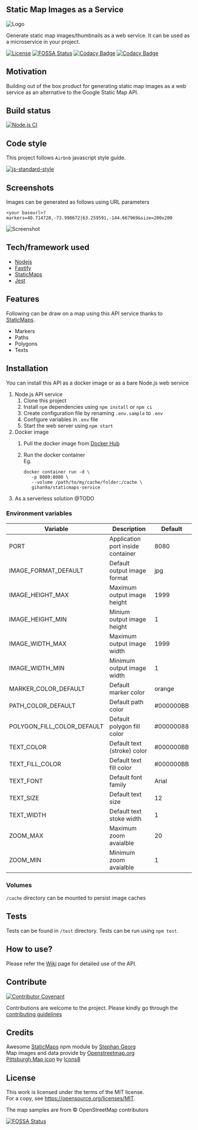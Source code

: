 ## Static Map Images as a Service

![Logo](https://github.com/gihan9a/staticmaps-service/blob/main/assets/logo-96.png?raw=true)

Generate static map images/thumbnails as a web service. It can be used as a microservice in your project.

[![License](https://img.shields.io/github/license/gihan9a/staticmaps-service)](https://github.com/gihan9a/staticmaps-service/blob/main/LICENSE)
[![FOSSA Status](https://app.fossa.com/api/projects/git%2Bgithub.com%2Fgihan10%2Fstaticmap-service.svg?type=shield)](https://app.fossa.com/projects/git%2Bgithub.com%2Fgihan10%2Fstaticmap-service?ref=badge_shield)
[![Codacy Badge](https://api.codacy.com/project/badge/Grade/1a4d865272044212860e5c1b1a090c26)](https://app.codacy.com/gh/gihan9a/staticmaps-service?utm_source=github.com&utm_medium=referral&utm_content=gihan9a/staticmaps-service&utm_campaign=Badge_Grade)
[![Codacy Badge](https://app.codacy.com/project/badge/Coverage/f4ea491b97724199a871de00ea437563)](https://www.codacy.com/gh/gihan9a/staticmaps-service/dashboard?utm_source=github.com&utm_medium=referral&utm_content=gihan9a/staticmaps-service&utm_campaign=Badge_Coverage)

## Motivation

Building out of the box product for generating static map images as a web service as an alternative to the Google Static Map API.

## Build status

[![Node.js CI](https://img.shields.io/github/workflow/status/gihan9a/staticmaps-service/Node.js%20CI?label=Node.js%20CI)](https://github.com/gihan9a/staticmaps-service/actions?query=workflow%3A%22Node.js+CI%22)

## Code style

This project follows `Airbnb` javascript style guide.

[![js-standard-style](https://img.shields.io/badge/code%20style-airbnb-brightgreen)](https://github.com/airbnb/javascript)

## Screenshots

Images can be generated as follows using URL parameters

`<your baseurl>?markers=40.714728,-73.998672|63.259591,-144.667969&size=200x200`

![Screenshot](https://github.com/gihan9a/staticmaps-service/blob/main/.github/multiple-markers-200.jpeg?raw=true)

## Tech/framework used

- [Nodejs](https://nodejs.org)
- [Fastify](https://www.npmjs.com/package/fastify)
- [StaticMaps](https://www.npmjs.com/package/staticmaps)
- [Jest](https://jestjs.io/)

## Features

Following can be draw on a map using this API service thanks to [StaticMaps](https://www.npmjs.com/package/staticmaps).

- Markers
- Paths
- Polygons
- Texts

## Installation

You can install this API as a docker image or as a bare Node.js web service

1. Node.js API service
   1. Clone this project
   2. Install `npm` dependencies using `npm install` or `npm ci`
   3. Create configuration file by renaming `.env.sample` to `.env`
   4. Configure variables in `.env` file
   5. Start the web server using `npm start`
2. Docker image
   1. Pull the docker image from [Docker Hub](https://hub.docker.com/r/gihan9a/staticmaps-service)
   2. Run the docker container  
      Eg. 

      ```
      docker container run -d \
         -p 8080:8080 \
         --volume /path/to/my/cache/folder:/cache \
         gihan9a/staticmaps-service
      ```
3. As a serverless solution
   @TODO

### Environment variables

| Variable                   | Description                       | Default   |
| -------------------------- | --------------------------------- | --------- |
| PORT                       | Application port inside container | 8080      |
| IMAGE_FORMAT_DEFAULT       | Default output image format       | jpg       |
| IMAGE_HEIGHT_MAX           | Maximum output image height       | 1999      |
| IMAGE_HEIGHT_MIN           | Minium output image height        | 1         |
| IMAGE_WIDTH_MAX            | Maximum output image width        | 1999      |
| IMAGE_WIDTH_MIN            | Minimum output image width        | 1         |
| MARKER_COLOR_DEFAULT       | Default marker color              | orange    |
| PATH_COLOR_DEFAULT         | Default path color                | #000000BB |
| POLYGON_FILL_COLOR_DEFAULT | Default polygon fill color        | #00000088 |
| TEXT_COLOR                 | Default text (stroke) color       | #000000BB |
| TEXT_FILL_COLOR            | Default text fill color           | #000000BB |
| TEXT_FONT                  | Default font family               | Arial     |
| TEXT_SIZE                  | Default text size                 | 12        |
| TEXT_WIDTH                 | Default text stoke width          | 1         |
| ZOOM_MAX                   | Maximum zoom avaialble            | 20        |
| ZOOM_MIN                   | Minimum zoom avaialble            | 1         |

### Volumes

`/cache` directory can be mounted to persist image caches


## Tests

Tests can be found in `/test` directory. Tests can be run using `npm test`.

## How to use?

Please refer the [Wiki](https://github.com/gihan9a/staticmaps-service/wiki) page for detailed use of the API.

## Contribute

[![Contributor Covenant](https://img.shields.io/badge/Contributor%20Covenant-v2.0%20adopted-ff69b4.svg)](code_of_conduct.md)

Contributions are welcome to the project. Please kindly go through the [contributing guidelines](.github/CONTRIBUTING.md)

## Credits

Awesome [StaticMaps](https://www.npmjs.com/package/staticmaps) npm module by [Stephan Georg](https://github.com/StephanGeorg)  
Map images and data provide by [Openstreetmap.org](https://www.openstreetmap.org/copyright)  
[Pittsburgh Map icon](https://icons8.com/icons/set/pittsburgh-map) by [Icons8](https://icons8.com)

## License

This work is licensed under the terms of the MIT license.  
For a copy, see <https://opensource.org/licenses/MIT>.

The map samples are from © OpenStreetMap contributors

[![FOSSA Status](https://app.fossa.com/api/projects/git%2Bgithub.com%2Fgihan10%2Fstaticmap-service.svg?type=large)](https://app.fossa.com/projects/git%2Bgithub.com%2Fgihan10%2Fstaticmap-service?ref=badge_large)

